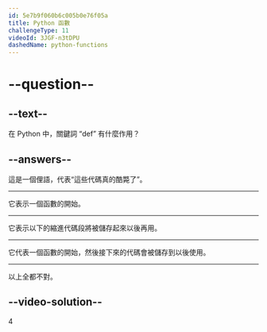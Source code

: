```yaml
---
id: 5e7b9f060b6c005b0e76f05a
title: Python 函數
challengeType: 11
videoId: 3JGF-n3tDPU
dashedName: python-functions
---
```


# --question--

## --text--

在 Python 中，關鍵詞 “def” 有什麼作用？

## --answers--

這是一個俚語，代表“這些代碼真的酷斃了”。

---

它表示一個函數的開始。

---

它表示以下的縮進代碼段將被儲存起來以後再用。

---

它代表一個函數的開始，然後接下來的代碼會被儲存到以後使用。

---

以上全都不對。

## --video-solution--

4
